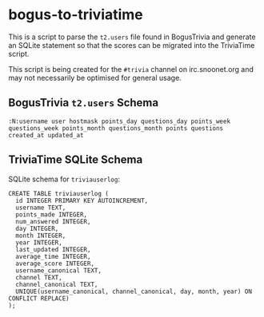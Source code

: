 # bogus-to-triviatime

This is a script to parse the `t2.users` file found in BogusTrivia and generate an SQLite statement so that the scores can be migrated into the TriviaTime script.

This script is being created for the `#trivia` channel on irc.snoonet.org and may not necessarily be optimised for general usage.

## BogusTrivia `t2.users` Schema

```
:N:username user hostmask points_day questions_day points_week questions_week points_month questions_month points questions created_at updated_at
```

## TriviaTime SQLite Schema

SQLite schema for `triviauserlog`:
```
CREATE TABLE triviauserlog (
  id INTEGER PRIMARY KEY AUTOINCREMENT,
  username TEXT,
  points_made INTEGER,
  num_answered INTEGER,
  day INTEGER,
  month INTEGER,
  year INTEGER,
  last_updated INTEGER,
  average_time INTEGER,
  average_score INTEGER,
  username_canonical TEXT,
  channel TEXT,
  channel_canonical TEXT,
  UNIQUE(username_canonical, channel_canonical, day, month, year) ON CONFLICT REPLACE)
);
```
